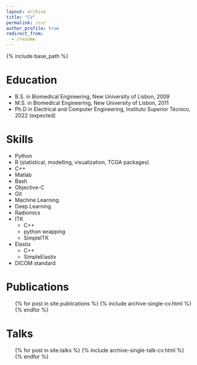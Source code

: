 ```yaml
---
layout: archive
title: "CV"
permalink: /cv/
author_profile: true
redirect_from:
  - /resume
---
```


{% include base_path %}

Education
======
* B.S. in Biomedical Engineering, New University of Lisbon, 2009
* M.S. in Biomedical Engineering, New University of Lisbon, 2011
* Ph.D in Electrical and Computer Engineering, Instituto Superior Técnico, 2022 (expected)
<!--
Work experience
======
* Summer 2015: Research Assistant
  * Github University
  * Duties included: Tagging issues
  * Supervisor: Professor Git

* Fall 2015: Research Assistant
  * Github University
  * Duties included: Merging pull requests
  * Supervisor: Professor Hub
-->  
Skills
======
* Python
* R (statistical, modelling, visualization, TCGA packages)
* C++
* Matlab
* Bash
* Objective-C
* Git
* Machine Learning
* Deep Learning
* Radiomics
* ITK
  * C++
  * python wrapping
  * SimpleITK
* Elastix
  * C++
  * SimpleElastix
* DICOM standard

Publications
======
  <ul>{% for post in site.publications %}
    {% include archive-single-cv.html %}
  {% endfor %}</ul>
  
Talks
======
  <ul>{% for post in site.talks %}
    {% include archive-single-talk-cv.html %}
  {% endfor %}</ul>
<!--  
Teaching
======
  <ul>{% for post in site.teaching %}
    {% include archive-single-cv.html %}
  {% endfor %}</ul>
-->  
<!--  
Service and leadership
======
* Currently signed in to 43 different slack teams
-->